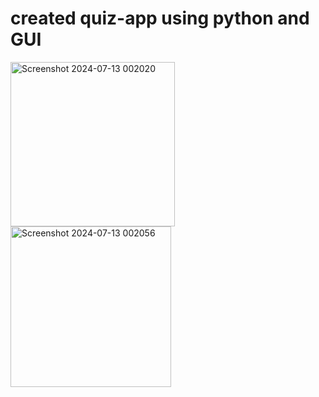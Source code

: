 # created quiz-app using python and GUI

<img width="263" alt="Screenshot 2024-07-13 002020" src="https://github.com/user-attachments/assets/87c26864-b7fb-4c25-86a7-300c1a4839c4">
<img width="257" alt="Screenshot 2024-07-13 002056" src="https://github.com/user-attachments/assets/a78dd6a1-ef23-4ec7-9ca2-6ff75230c4c0">
